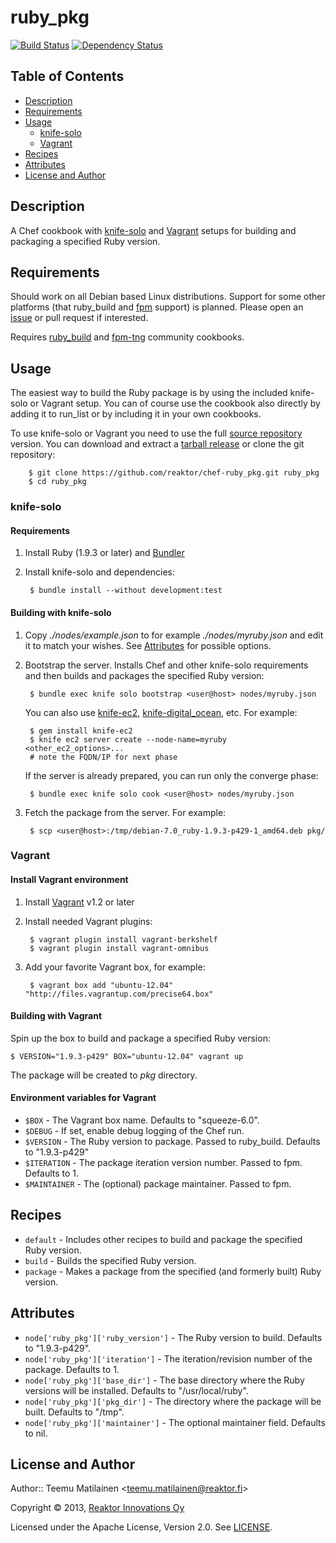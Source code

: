 ruby_pkg
========

[![Build Status](https://travis-ci.org/reaktor/chef-ruby_pkg.png?branch=master)](https://travis-ci.org/reaktor/chef-ruby_pkg)
[![Dependency Status](https://gemnasium.com/reaktor/chef-ruby_pkg.png)](https://gemnasium.com/reaktor/chef-ruby_pkg)

Table of Contents
-----------------

* [Description](#description)
* [Requirements](#requirements)
* [Usage](#usage)
    * [knife-solo](#knife-solo)
    * [Vagrant](#vagrant)
* [Recipes](#recipes)
* [Attributes](#attributes)
* [License and Author](#license-and-author)

Description
-----------

A Chef cookbook with [knife-solo](http://matschaffer.github.io/knife-solo/) and [Vagrant](http://www.vagrantup.com/) setups for building and packaging a specified Ruby version.

Requirements
------------

Should work on all Debian based Linux distributions. Support for some other platforms (that ruby_build and [fpm](https://github.com/jordansissel/fpm) support) is planned. Please open an [issue](https://github.com/reaktor/chef-ruby_pkg/issues) or pull request if interested.

Requires [ruby_build](http://community.opscode.com/cookbooks/ruby_build) and [fpm-tng](http://community.opscode.com/cookbooks/fpm-tng) community cookbooks.

Usage
-----

The easiest way to build the Ruby package is by using the included knife-solo or Vagrant setup. You can of course use the cookbook also directly by adding it to run_list or by including it in your own cookbooks.

To use knife-solo or Vagrant you need to use the full [source repository](https://github.com/reaktor/chef-ruby_pkg) version. You can download and extract a [tarball release](https://github.com/reaktor/chef-ruby_pkg/tags) or clone the git repository:

        $ git clone https://github.com/reaktor/chef-ruby_pkg.git ruby_pkg
        $ cd ruby_pkg

### knife-solo

#### Requirements

1. Install Ruby (1.9.3 or later) and [Bundler](http://gembundler.com/)
2. Install knife-solo and dependencies:

        $ bundle install --without development:test

#### Building with knife-solo

1. Copy _./nodes/example.json_ to for example _./nodes/myruby.json_ and edit it to match your wishes. See [Attributes](#attributes) for possible options.
2. Bootstrap the server. Installs Chef and other knife-solo requirements and then builds and packages the specified Ruby version:

        $ bundle exec knife solo bootstrap <user@host> nodes/myruby.json

    You can also use [knife-ec2](https://github.com/opscode/knife-ec2), [knife-digital_ocean](https://github.com/rmoriz/knife-digital_ocean), etc. For example:

        $ gem install knife-ec2
        $ knife ec2 server create --node-name=myruby <other_ec2_options>...
        # note the FQDN/IP for next phase

    If the server is already prepared, you can run only the converge phase:

        $ bundle exec knife solo cook <user@host> nodes/myruby.json

3. Fetch the package from the server. For example:

        $ scp <user@host>:/tmp/debian-7.0_ruby-1.9.3-p429-1_amd64.deb pkg/

### Vagrant

#### Install Vagrant environment

1. Install [Vagrant](http://downloads.vagrantup.com/) v1.2 or later
2. Install needed Vagrant plugins:

        $ vagrant plugin install vagrant-berkshelf
        $ vagrant plugin install vagrant-omnibus

3. Add your favorite Vagrant box, for example:

        $ vagrant box add "ubuntu-12.04" "http://files.vagrantup.com/precise64.box"

#### Building with Vagrant

Spin up the box to build and package a specified Ruby version:

    $ VERSION="1.9.3-p429" BOX="ubuntu-12.04" vagrant up

The package will be created to _pkg_ directory.

#### Environment variables for Vagrant

  * `$BOX` - The Vagrant box name. Defaults to "squeeze-6.0".
  * `$DEBUG` - If set, enable debug logging of the Chef run.
  * `$VERSION` - The Ruby version to package. Passed to ruby_build. Defaults
    to "1.9.3-p429"
  * `$ITERATION` - The package iteration version number. Passed to fpm.
    Defaults to 1.
  * `$MAINTAINER` - The (optional) package maintainer. Passed to fpm.

Recipes
-------

  * `default` - Includes other recipes to build and package the specified Ruby version.
  * `build` - Builds the specified Ruby version.
  * `package` - Makes a package from the specified (and formerly built) Ruby version.

Attributes
----------

  * `node['ruby_pkg']['ruby_version']` - The Ruby version to build. Defaults to "1.9.3-p429".
  * `node['ruby_pkg']['iteration']` - The iteration/revision number of the package. Defaults to 1.
  * `node['ruby_pkg']['base_dir']` - The base directory where the Ruby versions will be installed. Defaults to "/usr/local/ruby".
  * `node['ruby_pkg']['pkg_dir']` - The directory where the package will be built. Defaults to "/tmp".
  * `node['ruby_pkg']['maintainer']` - The optional maintainer field. Defaults to nil.

License and Author
------------------

Author:: Teemu Matilainen <<teemu.matilainen@reaktor.fi>>

Copyright © 2013, [Reaktor Innovations Oy](http://reaktor.fi/en)

Licensed under the Apache License, Version 2.0. See [LICENSE](LICENSE).
